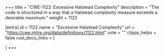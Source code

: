 +++
title = "CWE-1122: Excessive Halstead Complexity"
description	= "The code is structured in a way that a Halstead complexity measure exceeds a desirable maximum."
weight = 1122

[extra]
id = 1122
name = "Excessive Halstead Complexity"
url = "https://cwe.mitre.org/data/definitions/1122.html"
vote = ""
clippy_helps = false
rust_docs_links = [
	
]
+++

